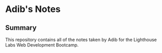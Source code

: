 # Adib's Notes

## Summary 

This repository contains all of the notes taken by Adib for the Lighthouse Labs Web Development Bootcamp.